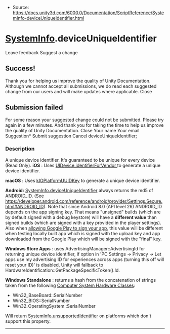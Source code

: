 * Source: https://docs.unity3d.com/6000.0/Documentation/ScriptReference/SystemInfo-deviceUniqueIdentifier.html

#  [SystemInfo](https://docs.unity3d.com/6000.0/Documentation/ScriptReference/SystemInfo.html).deviceUniqueIdentifier
Leave feedback
Suggest a change
## Success!
Thank you for helping us improve the quality of Unity Documentation. Although we cannot accept all submissions, we do read each suggested change from our users and will make updates where applicable.
Close
## Submission failed
For some reason your suggested change could not be submitted. Please <a>try again</a> in a few minutes. And thank you for taking the time to help us improve the quality of Unity Documentation.
Close
Your name Your email Suggestion* Submit suggestion
Cancel
deviceUniqueIdentifier; 
### Description
A unique device identifier. It's guaranteed to be unique for every device (Read Only).
**iOS** : Uses [UIDevice.identifierForVendor ](https://developer.apple.com/documentation/uikit/uidevice/1620059-identifierforvendor) to generate a unique device identifier.  
  
**macOS** : Uses [kIOPlatformUUIDKey](https://developer.apple.com/documentation/iokit/kioplatformuuidkey) to generate a unique device identifier.  
  
**Android:** [SystemInfo.deviceUniqueIdentifier](https://docs.unity3d.com/6000.0/Documentation/ScriptReference/SystemInfo-deviceUniqueIdentifier.html) always returns the md5 of ANDROID_ID. (See <https://developer.android.com/reference/android/provider/Settings.Secure.html#ANDROID_ID>). Note that since Android 8.0 (API level 26) ANDROID_ID depends on the app signing key. That means "unsigned" builds (which are by default signed with a debug keystore) will have a **different value** than signed builds (which are signed with a key provided in the player settings). Also when [allowing Google Play to sign your app](https://developer.android.com/studio/publish/app-signing#app-signing-google-play), this value will be different when testing locally built app which is signed with the upload key and app downloaded from the Google Play which will be signed with the "final" key.  
  
**Windows Store Apps** : uses AdvertisingManager::AdvertisingId for returning unique device identifier, if option in 'PC Settings -> Privacy -> Let apps use my advertising ID for experiences across apps (turning this off will reset your ID)' is disabled, Unity will fallback to HardwareIdentification::GetPackageSpecificToken().Id.  
  
**Windows Standalone** : returns a hash from the concatenation of strings taken from the following [Computer System Hardware Classes](https://msdn.microsoft.com/en-us/library/windows/desktop/aa389273\(v=vs.85\).aspx): 
  * Win32_BaseBoard::SerialNumber
  * Win32_BIOS::SerialNumber
  * Win32_OperatingSystem::SerialNumber


Will return [SystemInfo.unsupportedIdentifier](https://docs.unity3d.com/6000.0/Documentation/ScriptReference/SystemInfo-unsupportedIdentifier.html) on platforms which don't support this property.
* * *
